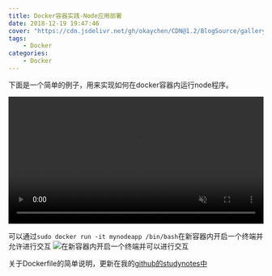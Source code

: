 ```yaml
---
title: Docker容器实践-Node应用部署
date: 2018-12-19 19:47:46
cover: "https://cdn.jsdelivr.net/gh/okaychen/CDN@1.2/BlogSource/gallery/thumb_012.jpg"
tags: 
    - Docker
categories: 
    - Docker
---
```

下面是一个简单的例子，用来实现如何在docker容器内运行node程序。

<!--more-->

<video src="https://cdn.jsdelivr.net/gh/okaychen/CDN@1.2/BlogSource/videos/test-2018-12-19_17.23.50.mp4" controls allowfullscreen="true" loop="true" autoplay="autoplay" muted width="100%" min-height="100%">embed: xss--chrome_test</video>

可以通过`sudo docker run -it mynodeapp /bin/bash`在新容器内开启一个终端并允许进行交互
![在新容器内开启一个终端并可以进行交互](https://www.chenqaq.com/assets/images/docker-bash01.png)

关于Dockerfile的简单说明，更新在我的[github的studynotes中](https://github.com/okaychen/studynotes/blob/master/docker/docker-deploying-node.md)